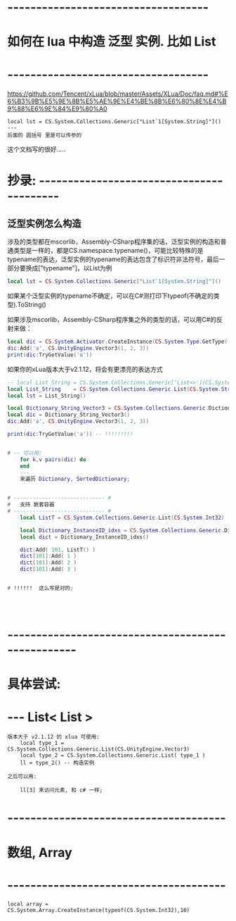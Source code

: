


# ----------------------------------- #
#     如何在 lua 中构造 泛型 实例. 比如 List
# ----------------------------------- #
https://github.com/Tencent/xLua/blob/master/Assets/XLua/Doc/faq.md#%E6%B3%9B%E5%9E%8B%E5%AE%9E%E4%BE%8B%E6%80%8E%E4%B9%88%E6%9E%84%E9%80%A0

    local lst = CS.System.Collections.Generic["List`1[System.String]"]()
    ---
    后面的 圆括号 里是可以传参的

这个文档写的很好.....



# 抄录: -----------------------------------------
## 泛型实例怎么构造

涉及的类型都在mscorlib，Assembly-CSharp程序集的话，泛型实例的构造和普通类型是一样的，都是CS.namespace.typename()，可能比较特殊的是typename的表达，泛型实例的typename的表达包含了标识符非法符号，最后一部分要换成["typename"]，以List<string>为例

~~~lua
local lst = CS.System.Collections.Generic["List`1[System.String]"]()
~~~

如果某个泛型实例的typename不确定，可以在C#测打印下typeof(不确定的类型).ToString()

如果涉及mscorlib，Assembly-CSharp程序集之外的类型的话，可以用C#的反射来做：

~~~lua
local dic = CS.System.Activator.CreateInstance(CS.System.Type.GetType('System.Collections.Generic.Dictionary`2[[System.String, mscorlib],[UnityEngine.Vector3, UnityEngine]],mscorlib'))
dic:Add('a', CS.UnityEngine.Vector3(1, 2, 3))
print(dic:TryGetValue('a'))
~~~

如果你的xLua版本大于v2.1.12，将会有更漂亮的表达方式

~~~lua
-- local List_String = CS.System.Collections.Generic['List<>'](CS.System.String) -- another way
local List_String    = CS.System.Collections.Generic.List(CS.System.String)
local lst = List_String()

local Dictionary_String_Vector3 = CS.System.Collections.Generic.Dictionary(CS.System.String, CS.UnityEngine.Vector3)
local dic = Dictionary_String_Vector3()
dic:Add('a', CS.UnityEngine.Vector3(1, 2, 3))

print(dic:TryGetValue('a')) -- !!!!!!!!!


# -- 可以用: 
    for k,v pairs(dic) do 
    end 
    ---
    来遍历 Dictionary, SortedDictionary;


# ----------------------------- #
#   支持 嵌套容器
# ----------------------------- #
    local ListT = CS.System.Collections.Generic.List(CS.System.Int32)

    local Dictionary_InstanceID_idxs = CS.System.Collections.Generic.Dictionary(CS.System.Int32, CS.System.Collections.Generic.List(CS.System.Int32))
    local dict = Dictionary_InstanceID_idxs()

    dict:Add( 101, ListT() )
    dict[101]:Add( 1 )
    dict[101]:Add( 2 )
    dict[101]:Add( 3 )


# !!!!!!  这么写是对的;





~~~
# --------------------------------------------------


#  具体尝试:


# --- List< List<Vector3> >
    版本大于 v2.1.12 的 xlua 可使用:
        local type_1 = CS.System.Collections.Generic.List(CS.UnityEngine.Vector3)
        local type_2 = CS.System.Collections.Generic.List( type_1 )
        ll = type_2() -- 构造实例

    之后可以用:

        ll[3] 来访问元素, 和 c# 一样;



# -------------------------------------- #
#       数组, Array
# -------------------------------------- #
    local array = CS.System.Array.CreateInstance(typeof(CS.System.Int32),10)




